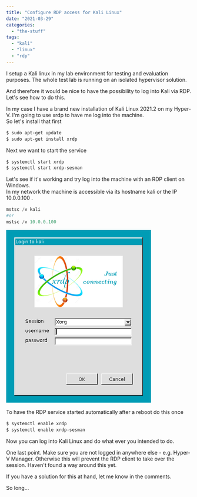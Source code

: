 ```yaml
---
title: "Configure RDP access for Kali Linux"
date: "2021-03-29"
categories: 
  - "the-stuff"
tags: 
  - "kali"
  - "linux"
  - "rdp"
---
```


I setup a Kali linux in my lab environment for testing and evaluation purposes. The whole test lab is running on an isolated hypervisor solution.

And therefore it would be nice to have the possibility to log into Kali via RDP.  
Let's see how to do this.

In my case I have a brand new installation of Kali Linux 2021.2 on my Hyper-V. I'm going to use xrdp to have me log into the machine.  
So let's install that first

```bash
$ sudo apt-get update 
$ sudo apt-get install xrdp 
```

Next we want to start the service

```bash
$ systemctl start xrdp 
$ systemctl start xrdp-sesman 
```

Let's see if it's working and try log into the machine with an RDP client on Windows.  
In my network the machine is accessible via its hostname kali or the IP 10.0.0.100 .

```powershell
mstsc /v kali
#or 
mstsc /v 10.0.0.100 
```

![](images/article.configurerdpaccessforkalilinux.loginscreen.png)

To have the RDP service started automatically after a reboot do this once

```bash
$ systemctl enable xrdp 
$ systemctl enable xrdp-sesman
```

Now you can log into Kali Linux and do what ever you intended to do.  

One last point. Make sure you are not logged in anywhere else - e.g. Hyper-V Manager. Otherwise this will prevent the RDP client to take over the session. Haven't found a way around this yet.

If you have a solution for this at hand, let me know in the comments.

So long...
